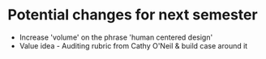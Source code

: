 # Potential changes for next semester

* Increase 'volume' on the phrase 'human centered design'
* Value idea - Auditing rubric from Cathy O'Neil & build case around it 
